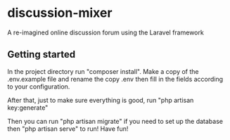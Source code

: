 # discussion-mixer
A re-imagined online discussion forum using the Laravel framework

## Getting started

In the project directory run "composer install". Make a copy of the
.env.example file and rename the copy .env then fill in the fields
according to your configuration.

After that, just to make sure everything is good, run "php artisan key:generate"

Then you can run "php artisan migrate" if you need to set up the
database then "php artisan serve" to run! Have fun!
